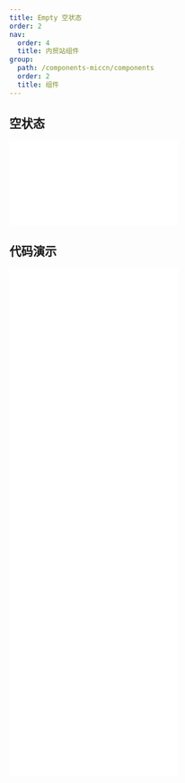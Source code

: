```yaml
---
title: Empty 空状态
order: 2
nav:
  order: 4
  title: 内贸站组件
group:
  path: /components-miccn/components
  order: 2
  title: 组件
---
```


## 空状态

<div>
<embed src="@docs-common/empty/index.md"></embed>
</div>
        
## 代码演示

<Row gutter=8>

  <Col span=24>
    
  <div class="code-box"><embed src="@abiz-rc-miccn/empty/demo/basic-empty-miccn.md"></embed></div>
          
  <div class="code-box"><embed src="@abiz-rc-miccn/empty/demo/simple-empty-miccn.md"></embed></div>
          
  <div class="code-box"><embed src="@abiz-rc-miccn/empty/demo/customize-empty-miccn.md"></embed></div>
          
  <div class="code-box"><embed src="@abiz-rc-miccn/empty/demo/config-provider-empty-miccn.md"></embed></div>
          
  <div class="code-box"><embed src="@abiz-rc-miccn/empty/demo/description-empty-miccn.md"></embed></div>
          
  </Col>
          
</Row>
        
<div><embed src="@docs-common/empty/index-api.md"></embed><div>
        